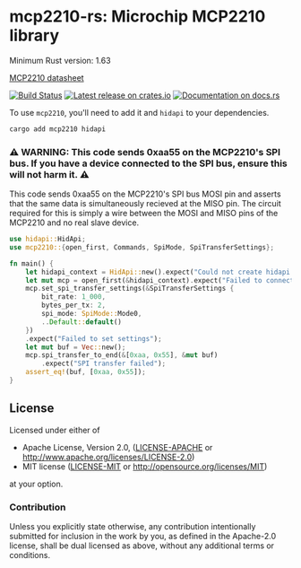 <!--
SPDX-FileCopyrightText: 2018-2022 Joonas Javanainen <joonas.javanainen@gmail.com>

SPDX-License-Identifier: CC0-1.0
-->

# mcp2210-rs: Microchip MCP2210 library

Minimum Rust version: 1.63

[MCP2210 datasheet](http://ww1.microchip.com/downloads/en/devicedoc/22288a.pdf)

[![Build Status](https://github.com/Gekkio/mcp2210-rs/actions/workflows/ci/badge.svg)](https://github.com/Gekkio/mcp2210-rs/actions)
[![Latest release on crates.io](https://img.shields.io/crates/v/mcp2210.svg)](https://crates.io/crates/mcp2210)
[![Documentation on docs.rs](https://docs.rs/mcp2210/badge.svg)](https://docs.rs/mcp2210)

To use `mcp2210`, you'll need to add it and `hidapi` to your dependencies.

```bash
cargo add mcp2210 hidapi
```

### ⚠️ WARNING: This code sends 0xaa55 on the MCP2210's SPI bus. If you have a device connected to the SPI bus, ensure this will not harm it. ⚠️

This code sends 0xaa55 on the MCP2210's SPI bus MOSI pin and asserts that the same data is simultaneously recieved at the MISO pin. The circuit required for this is simply a wire between the MOSI and MISO pins of the MCP2210 and no real slave device.

```rust
use hidapi::HidApi;
use mcp2210::{open_first, Commands, SpiMode, SpiTransferSettings};

fn main() {
    let hidapi_context = HidApi::new().expect("Could not create hidapi context");
    let mut mcp = open_first(&hidapi_context).expect("Failed to connect");
    mcp.set_spi_transfer_settings(&SpiTransferSettings {
        bit_rate: 1_000,
        bytes_per_tx: 2,
        spi_mode: SpiMode::Mode0,
        ..Default::default()
    })
    .expect("Failed to set settings");
    let mut buf = Vec::new();
    mcp.spi_transfer_to_end(&[0xaa, 0x55], &mut buf)
        .expect("SPI transfer failed");
    assert_eq!(buf, [0xaa, 0x55]);
}
```

## License

Licensed under either of

 * Apache License, Version 2.0, ([LICENSE-APACHE](LICENSE-APACHE) or http://www.apache.org/licenses/LICENSE-2.0)
 * MIT license ([LICENSE-MIT](LICENSE-MIT) or http://opensource.org/licenses/MIT)

at your option.

### Contribution

Unless you explicitly state otherwise, any contribution intentionally
submitted for inclusion in the work by you, as defined in the Apache-2.0
license, shall be dual licensed as above, without any additional terms or
conditions.
